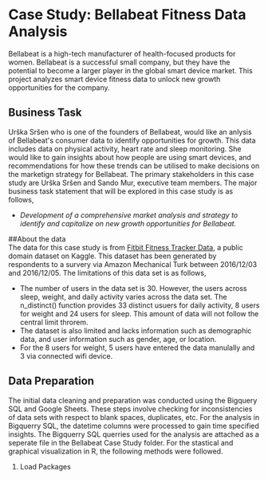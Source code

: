 # Case Study: Bellabeat Fitness Data Analysis
 Bellabeat is a high-tech manufacturer of health-focused products for women. Bellabeat is a successful small company, but they have the potential to become a larger player in the global smart device market. This project analyzes smart device fitness data to unlock new growth opportunities for the company.

## Business Task  
Urška Sršen who is one of the founders of Bellabeat, would like an anlysis of Bellabeat's consumer data to identify opportunities for growth. This data includes data on physical activity, heart rate and sleep monitoring. She would like to gain insights about how people are using smart devices, and recommendations for how these trends can be utilised to make decisions on the marketign strategy for Bellabeat. The primary stakeholders in this case study are Urška Sršen and Sando Mur, executive team members. The major business task statement that will be explored in this case study is as follows,  
*  _Development of a comprehensive market analysis and strategy to identify and capitalize on new growth opportunities for Bellabeat._ 

##About the data  
The data for this case study is from [Fitbit Fitness Tracker Data](https://www.kaggle.com/arashnic/fitbit), a public domain dataset on Kaggle. This dataset has been generated by respondents to a survery via Amazon Mechanical Turk between 2016/12/03 and 2016/12/05. The limitations of this data set is as follows,
* The number of users in the data set is 30. However, the users across sleep, weight, and daily activity varies across the data set. The n_distinct() function provides 33 distinct usuers for daily activity, 8 users for weight and 24 users for sleep. This amount of data will not follow the central limit throrem.
* The dataset is also limited and lacks information such as demographic data, and user information such as gender, age, or location.  
* For the 8 users for weight, 5 users have entered the data manulally and 3 via connected wifi device.

## Data Preparation    
The initial data cleaning and preparation was conducted using the Bigquery SQL and Google Sheets. These steps involve checking for inconsistencies of data sets with respect to blank spaces, duplicates, etc. For the analysis in Bigquerry SQL, the datetime columns were processed to gain time specified insights. The Bigquerry SQL querries used for the analysis are attached as a seperate file in the Bellabeat Case Study folder.  For the stastical and graphical visualization in R, the following methods were followed.   
1. Load Packages  







